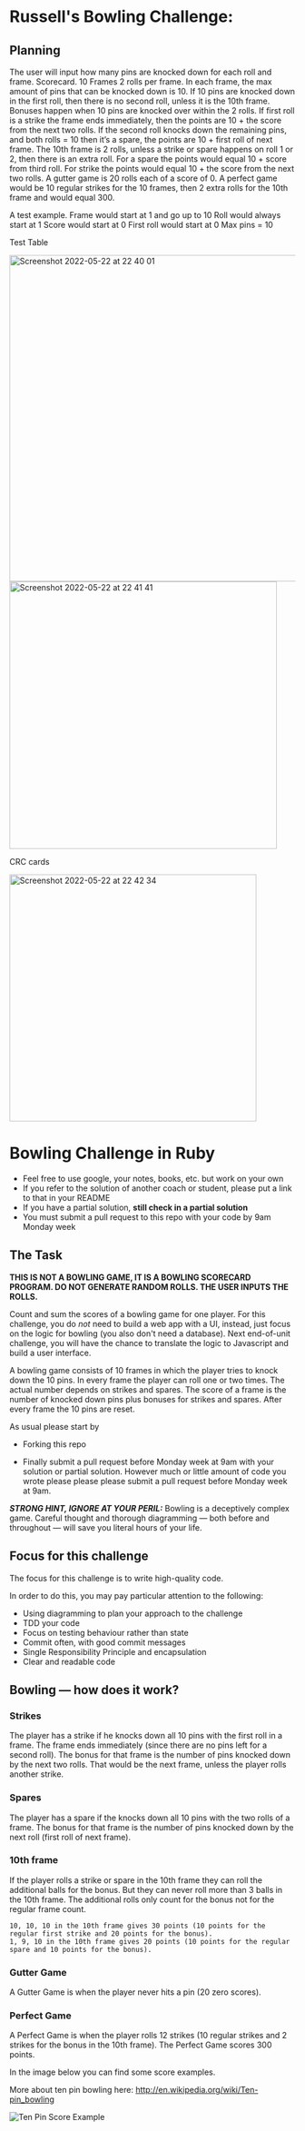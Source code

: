 Russell's Bowling Challenge:
=================

Planning
-------

The user will input how many pins are knocked down for each roll and frame. 
Scorecard.
10 Frames
2 rolls per frame. In each frame, the max amount of pins that can be knocked down is 10.
If 10 pins are knocked down in the first roll, then there is no second roll, unless it is the 10th frame.
Bonuses happen when 10 pins are knocked over within the 2 rolls. 
If first roll is a strike the frame ends immediately, then the points are 10 + the score from the next two rolls.
If the second roll knocks down the remaining pins, and both rolls = 10 then it’s a spare, the points are 10 + first roll of next frame. 
The 10th frame is 2 rolls, unless a strike or spare happens on roll 1 or 2, then there is an extra roll.
For a spare the points would equal 10 + score from third roll.
For strike the points would equal 10 + the score from the next two rolls.
A gutter game is 20 rolls each of a score of 0.
A perfect game would be 10 regular strikes for the 10 frames, then 2 extra rolls for the 10th frame and would equal 300.

A test example.
Frame would start at 1 and go up to 10
Roll would always start at 1
Score would start at 0
First roll would start at 0
Max pins = 10

Test Table

<img width="575" alt="Screenshot 2022-05-22 at 22 40 01" src="https://user-images.githubusercontent.com/101583630/169717206-74e1d8d4-100a-4459-9593-9808c18c71fa.png">

<img width="471" alt="Screenshot 2022-05-22 at 22 41 41" src="https://user-images.githubusercontent.com/101583630/169717214-2796574b-1cbd-4e69-9f6d-b3715f303330.png">

CRC cards

<img width="435" alt="Screenshot 2022-05-22 at 22 42 34" src="https://user-images.githubusercontent.com/101583630/169717221-95767aa1-58f3-424b-8b99-ab737fa574d1.png">


Bowling Challenge in Ruby
=================

* Feel free to use google, your notes, books, etc. but work on your own
* If you refer to the solution of another coach or student, please put a link to that in your README
* If you have a partial solution, **still check in a partial solution**
* You must submit a pull request to this repo with your code by 9am Monday week

## The Task

**THIS IS NOT A BOWLING GAME, IT IS A BOWLING SCORECARD PROGRAM. DO NOT GENERATE RANDOM ROLLS. THE USER INPUTS THE ROLLS.**

Count and sum the scores of a bowling game for one player. For this challenge, you do _not_ need to build a web app with a UI, instead, just focus on the logic for bowling (you also don't need a database). Next end-of-unit challenge, you will have the chance to translate the logic to Javascript and build a user interface.

A bowling game consists of 10 frames in which the player tries to knock down the 10 pins. In every frame the player can roll one or two times. The actual number depends on strikes and spares. The score of a frame is the number of knocked down pins plus bonuses for strikes and spares. After every frame the 10 pins are reset.

As usual please start by

* Forking this repo

* Finally submit a pull request before Monday week at 9am with your solution or partial solution.  However much or little amount of code you wrote please please please submit a pull request before Monday week at 9am. 

___STRONG HINT, IGNORE AT YOUR PERIL:___ Bowling is a deceptively complex game. Careful thought and thorough diagramming — both before and throughout — will save you literal hours of your life.

## Focus for this challenge
The focus for this challenge is to write high-quality code.

In order to do this, you may pay particular attention to the following:
* Using diagramming to plan your approach to the challenge
* TDD your code
* Focus on testing behaviour rather than state
* Commit often, with good commit messages
* Single Responsibility Principle and encapsulation
* Clear and readable code

## Bowling — how does it work?

### Strikes

The player has a strike if he knocks down all 10 pins with the first roll in a frame. The frame ends immediately (since there are no pins left for a second roll). The bonus for that frame is the number of pins knocked down by the next two rolls. That would be the next frame, unless the player rolls another strike.

### Spares

The player has a spare if the knocks down all 10 pins with the two rolls of a frame. The bonus for that frame is the number of pins knocked down by the next roll (first roll of next frame).

### 10th frame

If the player rolls a strike or spare in the 10th frame they can roll the additional balls for the bonus. But they can never roll more than 3 balls in the 10th frame. The additional rolls only count for the bonus not for the regular frame count.

    10, 10, 10 in the 10th frame gives 30 points (10 points for the regular first strike and 20 points for the bonus).
    1, 9, 10 in the 10th frame gives 20 points (10 points for the regular spare and 10 points for the bonus).

### Gutter Game

A Gutter Game is when the player never hits a pin (20 zero scores).

### Perfect Game

A Perfect Game is when the player rolls 12 strikes (10 regular strikes and 2 strikes for the bonus in the 10th frame). The Perfect Game scores 300 points.

In the image below you can find some score examples.

More about ten pin bowling here: http://en.wikipedia.org/wiki/Ten-pin_bowling

![Ten Pin Score Example](images/example_ten_pin_scoring.png)
